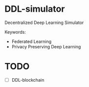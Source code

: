 # DDL-simulator
Decentralized Deep Learning Simulator

Keywords:
* Federated Learning
* Privacy Preserving Deep Learning

# TODO
- [ ] DDL-blockchain

